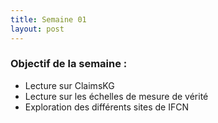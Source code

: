 ```yaml
---
title: Semaine 01
layout: post
---
```



### Objectif de la semaine : 
- Lecture sur ClaimsKG
- Lecture sur les échelles de mesure de vérité 
- Exploration des différents sites de IFCN



